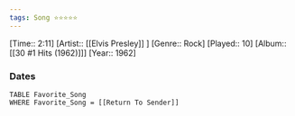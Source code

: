 ```yaml
---
tags: Song ⭐⭐⭐⭐⭐ 
---
```

[Time:: 2:11]
[Artist:: [[Elvis Presley]] ]
[Genre:: Rock]
[Played:: 10]
[Album:: [[30 #1 Hits (1962)]]]
[Year:: 1962]
### Dates
````dataview
TABLE Favorite_Song
WHERE Favorite_Song = [[Return To Sender]]
````
